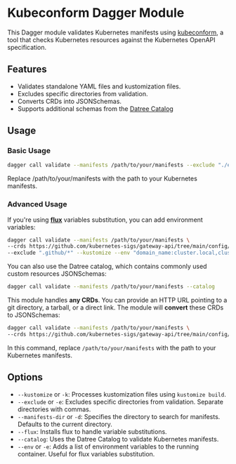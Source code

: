 # Kubeconform Dagger Module

This Dagger module validates Kubernetes manifests using [kubeconform](https://github.com/yannh/kubeconform), a tool that checks Kubernetes resources against the Kubernetes OpenAPI specification.

## Features

- Validates standalone YAML files and kustomization files.
- Excludes specific directories from validation.
- Converts CRDs into JSONSchemas.
- Supports additional schemas from the [Datree Catalog](https://github.com/datreeio/CRDs-catalog)


## Usage

### Basic Usage

```bash
dagger call validate --manifests /path/to/your/manifests --exclude "./exclude/dir1,./exclude/file1"
```

Replace /path/to/your/manifests with the path to your Kubernetes manifests.


### Advanced Usage

If you're using [**flux**](https://github.com/fluxcd/flux2) variables substitution, you can add environment variables:

```bash
dagger call validate --manifests /path/to/your/manifests \
--crds https://github.com/kubernetes-sigs/gateway-api/tree/main/config/crd,https://github.com/external-secrets/external-secrets/tree/main/config/crds/bases \
--exclude ".github/*" --kustomize --env "domain_name:cluster.local,cluster_name:foobar,region:eu-west-3" --flux
```

You can also use the Datree catalog, which contains commonly used custom resources JSONSchemas:

```bash
dagger call validate --manifests /path/to/your/manifests --catalog
```


This module handles **any CRDs**. You can provide an HTTP URL pointing to a git directory, a tarball, or a direct link. The module will **convert** these CRDs to JSONSchemas:

```bash
dagger call validate --manifests /path/to/your/manifests \
--crds https://github.com/kubernetes-sigs/gateway-api/tree/main/config/crd,http://another.crd.url
```

In this command, replace `/path/to/your/manifests` with the path to your Kubernetes manifests.


## Options

* `--kustomize` or `-k`: Processes kustomization files using `kustomize build`.
* `--exclude` or `-e`: Excludes specific directories from validation. Separate directories with commas.
* `--manifests-dir` or `-d`: Specifies the directory to search for manifests. Defaults to the current directory.
* `--flux`: Installs flux to handle variable substitutions.
* `--catalog`: Uses the Datree Catalog to validate Kubernetes manifests.
* `--env` or `-e`: Adds a list of environment variables to the running container. Useful for flux variables substitution.